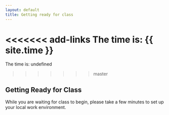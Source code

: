 ```yaml
---
layout: default
title: Getting ready for class
---
```


<<<<<<< add-links
The time is: {{ site.time }}
=======
The time is: undefined
>>>>>>> master

## Getting Ready for Class
While you are waiting for class to begin, please take a few minutes to set up your local work environment.
